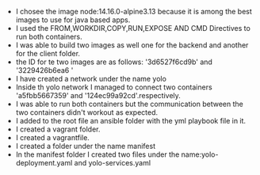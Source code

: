 * I chosee the image node:14.16.0-alpine3.13 because it is among the best images to use for java based apps.
* I used the FROM,WORKDIR,COPY,RUN,EXPOSE AND CMD Directives to run both containers.
* I was able to build two images as well one for the backend and another for the client folder.
* the ID for te two images are as follows: '3d6527f6cd9b' and '3229426b6ea6 '
* I have created a network under the name yolo 
* Inside th yolo network I managed to connect two containers 'a5fbb5667359' and '124ec99a92cd'.respectively.
* I was able to run both containers but the communication between the two containers didn't workout as expected.
* I added to the root file an ansible folder with the yml playbook file in it.
* I created a vagrant folder.
* I created a vagrantfile.
* I created a folder under the name manifest 
* In the manifest folder I created two files under the name:yolo-deployment.yaml and yolo-services.yaml



